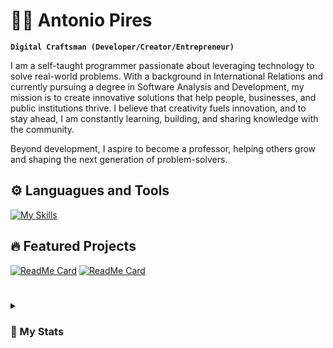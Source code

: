 # 🧙‍♂️ Antonio Pires

**`Digital Craftsman (Developer/Creator/Entrepreneur)`**

I am a self-taught programmer passionate about leveraging technology to solve real-world problems. With a background in International Relations and currently pursuing a degree in Software Analysis and Development, my mission is to create innovative solutions that help people, businesses, and public institutions thrive. I believe that creativity fuels innovation, and to stay ahead, I am constantly learning, building, and sharing knowledge with the community.

Beyond development, I aspire to become a professor, helping others grow and shaping the next generation of problem-solvers.

## ⚙️ Languagues and Tools

[![My Skills](https://skillicons.dev/icons?i=php,laravel,js,ts,jquery,vue,react,bootstrap,tailwind,docker,mysql,postgresql,linux,aws)](https://skillicons.dev)

## 🔥 Featured Projects
[![ReadMe Card](https://github-readme-stats.vercel.app/api/pin/?username=antoniovpires&repo=sold_by_amazon)](https://github.com/antoniovpires/sold_by_amazon)
[![ReadMe Card](https://github-readme-stats.vercel.app/api/pin/?username=antoniovpires&repo=ez-youtube-downloader)](https://github.com/antoniovpires/ez-youtube-downloader)

#

<details>
  <summary><h3>🚀 My Stats</h3></summary>

  <br>
  
  [![Codewars Badge](https://www.codewars.com/users/antoniovpires/badges/large)](https://www.codewars.com/users/antoniovpires)

  <br>
  
  [![Antoniovpires's GitHub stats](https://github-readme-stats.vercel.app/api?username=antoniovpires&show_icons=true&theme=tokyonight)](https://github.com/antoniovpires/github-readme-stats)
</details>


